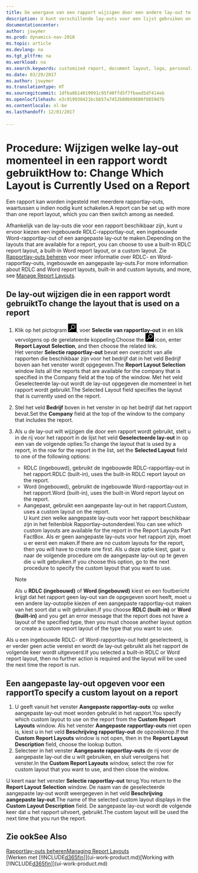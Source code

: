 ```yaml
---
title: De weergave van een rapport wijzigen door een andere lay-out te kiezen
description: U kunt verschillende lay-outs voor een lijst gebruiken en schakelen tussen lay-outs om te bepalen hoe een rapport eruitziet.
documentationcenter: 
author: jswymer
ms.prod: dynamics-nav-2018
ms.topic: article
ms.devlang: na
ms.tgt_pltfrm: na
ms.workload: na
ms.search.keywords: customized report, document layout, logo, personalize
ms.date: 03/29/2017
ms.author: jswymer
ms.translationtype: HT
ms.sourcegitcommit: 1dfba8b14019991c95f40ffd5f7fbaed5df414eb
ms.openlocfilehash: e3c919930421bcbb57a7452b80b69880f8859d7b
ms.contentlocale: nl-be
ms.lasthandoff: 12/01/2017

---
```

# <a name="how-to-change-which-layout-is-currently-used-on-a-report"></a><span data-ttu-id="6788d-103">Procedure: Wijzigen welke lay-out momenteel in een rapport wordt gebruikt</span><span class="sxs-lookup"><span data-stu-id="6788d-103">How to: Change Which Layout is Currently Used on a Report</span></span>
<span data-ttu-id="6788d-104">Een rapport kan worden ingesteld met meerdere rapportlay-outs, waartussen u indien nodig kunt schakelen.</span><span class="sxs-lookup"><span data-stu-id="6788d-104">A report can be set up with more than one report layout, which you can then switch among as needed.</span></span>

<span data-ttu-id="6788d-105">Afhankelijk van de lay-outs die voor een rapport beschikbaar zijn, kunt u ervoor kiezen een ingebouwde RDLC-rapportlay-out, een ingebouwde Word-rapportlay-out of een aangepaste lay-out te maken.</span><span class="sxs-lookup"><span data-stu-id="6788d-105">Depending on the layouts that are available for a report, you can choose to use a built-in RDLC report layout, a built-in Word report layout, or a custom layout.</span></span> <span data-ttu-id="6788d-106">Zie [Rapportlay-outs beheren](ui-manage-report-layouts.md) voor meer informatie over RDLC- en Word-rapportlay-outs, ingebouwde en aangepaste lay-outs.</span><span class="sxs-lookup"><span data-stu-id="6788d-106">For more information about RDLC and Word report layouts, built-in and custom layouts, and more, see [Manage Report Layouts](ui-manage-report-layouts.md).</span></span>

## <a name="to-change-the-layout-that-is-used-on-a-report"></a><span data-ttu-id="6788d-107">De lay-out wijzigen die in een rapport wordt gebruikt</span><span class="sxs-lookup"><span data-stu-id="6788d-107">To change the layout that is used on a report</span></span>
1. <span data-ttu-id="6788d-108">Klik op het pictogram ![Zoeken naar pagina of rapport](media/ui-search/search_small.png "pictogram Zoeken naar pagina of rapport"), voer **Selectie van rapportlay-out** in en klik vervolgens op de gerelateerde koppeling.</span><span class="sxs-lookup"><span data-stu-id="6788d-108">Choose the ![Search for Page or Report](media/ui-search/search_small.png "Search for Page or Report icon") icon, enter **Report Layout Selection**, and then choose the related link.</span></span>  
   <span data-ttu-id="6788d-109">Het venster **Selectie rapportlay-out** bevat een overzicht van alle rapporten die beschikbaar zijn voor het bedrijf dat in het veld Bedrijf boven aan het venster wordt opgegeven.</span><span class="sxs-lookup"><span data-stu-id="6788d-109">The **Report Layout Selection** window lists all the reports that are available for the company that is specified in the Company field at the top of the window.</span></span> <span data-ttu-id="6788d-110">Met het veld Geselecteerde lay-out wordt de lay-out opgegeven die momenteel in het rapport wordt gebruikt.</span><span class="sxs-lookup"><span data-stu-id="6788d-110">The Selected Layout field specifies the layout that is currently used on the report.</span></span>
2. <span data-ttu-id="6788d-111">Stel het veld **Bedrijf** boven in het venster in op het bedrijf dat het rapport bevat.</span><span class="sxs-lookup"><span data-stu-id="6788d-111">Set the **Company** field at the top of the window to the company that includes the report.</span></span>
3. <span data-ttu-id="6788d-112">Als u de lay-out wilt wijzigen die door een rapport wordt gebruikt, stelt u in de rij voor het rapport in de lijst het veld **Geselecteerde lay-out** in op een van de volgende opties:</span><span class="sxs-lookup"><span data-stu-id="6788d-112">To change the layout that is used by a report, in the row for the report in the list, set the **Selected Layout** field to one of the following options:</span></span>
   * <span data-ttu-id="6788d-113">RDLC (ingebouwd), gebruikt de ingebouwde RDLC-rapportlay-out in het rapport.</span><span class="sxs-lookup"><span data-stu-id="6788d-113">RDLC (built-in), uses the built-in RDLC report layout on the report.</span></span>
   * <span data-ttu-id="6788d-114">Word (ingebouwd), gebruikt de ingebouwde Word-rapportlay-out in het rapport.</span><span class="sxs-lookup"><span data-stu-id="6788d-114">Word (built-in), uses the built-in Word report layout on the report.</span></span>
   * <span data-ttu-id="6788d-115">Aangepast, gebruikt een aangepaste lay-out in het rapport.</span><span class="sxs-lookup"><span data-stu-id="6788d-115">Custom, uses a custom layout on the report.</span></span>  
     <span data-ttu-id="6788d-116">U kunt zien welke aangepaste lay-outs voor het rapport beschikbaar zijn in het feitenblok Rapportlay-outonderdeel.</span><span class="sxs-lookup"><span data-stu-id="6788d-116">You can see which custom layouts are available for the report in the Report Layouts Part FactBox.</span></span> <span data-ttu-id="6788d-117">Als er geen aangepaste lay-outs voor het rapport zijn, moet u er eerst een maken.</span><span class="sxs-lookup"><span data-stu-id="6788d-117">If there are no custom layouts for the report, then you will have to create one first.</span></span> <span data-ttu-id="6788d-118">Als u deze optie kiest, gaat u naar de volgende procedure om de aangepaste lay-out op te geven die u wilt gebruiken.</span><span class="sxs-lookup"><span data-stu-id="6788d-118">If you choose this option, go to the next procedure to specify the custom layout that you want to use.</span></span>

    > [!NOTE]  
    >   <span data-ttu-id="6788d-119">Als u **RDLC (ingebouwd)** of **Word (ingebouwd)** kiest en een foutbericht krijgt dat het rapport geen lay-out van de opgegeven soort heeft, moet u een andere lay-outoptie kiezen of een aangepaste rapportlay-out maken van het soort dat u wilt gebruiken.</span><span class="sxs-lookup"><span data-stu-id="6788d-119">If you choose **RDLC (built-in)** or **Word (built-in)** and you get an error message that the report does not have a layout of the specified type, then you must choose another layout option or create a custom report layout of the type that you want to use.</span></span>

<span data-ttu-id="6788d-120">Als u een ingebouwde RDLC- of Word-rapportlay-out hebt geselecteerd, is er verder geen actie vereist en wordt de lay-out gebruikt als het rapport de volgende keer wordt uitgevoerd.</span><span class="sxs-lookup"><span data-stu-id="6788d-120">If you selected a built-in RDLC or Word report layout, then no further action is required and the layout will be used the next time the report is run.</span></span>

## <a name="to-specify-a-custom-layout-on-a-report"></a><span data-ttu-id="6788d-121">Een aangepaste lay-out opgeven voor een rapport</span><span class="sxs-lookup"><span data-stu-id="6788d-121">To specify a custom layout on a report</span></span>
1. <span data-ttu-id="6788d-122">U geeft vanuit het venster **Aangepaste rapportlay-outs** op welke aangepaste lay-out moet worden gebruikt in het rapport.</span><span class="sxs-lookup"><span data-stu-id="6788d-122">You specify which custom layout to use on the report from the **Custom Report Layouts** window.</span></span> <span data-ttu-id="6788d-123">Als het venster **Aangepaste rapportlay-outs** niet open is, kiest u in het veld **Beschrijving rapportlay-out** de opzoekknop.</span><span class="sxs-lookup"><span data-stu-id="6788d-123">If the **Custom Report Layouts** window is not open, then in the **Report Layout Description** field, choose the lookup button.</span></span>
2. <span data-ttu-id="6788d-124">Selecteer in het venster **Aangepaste rapportlay-outs** de rij voor de aangepaste lay-out die u wilt gebruiken, en sluit vervolgens het venster.</span><span class="sxs-lookup"><span data-stu-id="6788d-124">In the **Custom Report Layouts** window, select the row for custom layout that you want to use, and then close the window.</span></span>

<span data-ttu-id="6788d-125">U keert naar het venster **Selectie rapportlay-out** terug.</span><span class="sxs-lookup"><span data-stu-id="6788d-125">You return to the **Report Layout Selection** window.</span></span> <span data-ttu-id="6788d-126">De naam van de geselecteerde aangepaste lay-out wordt weergegeven in het veld **Beschrijving aangepaste lay-out**.</span><span class="sxs-lookup"><span data-stu-id="6788d-126">The name of the selected custom layout displays in the **Custom Layout Description** field.</span></span> <span data-ttu-id="6788d-127">De aangepaste lay-out wordt de volgende keer dat u het rapport uitvoert, gebruikt.</span><span class="sxs-lookup"><span data-stu-id="6788d-127">The custom layout will be used the next time that you run the report.</span></span>

## <a name="see-also"></a><span data-ttu-id="6788d-128">Zie ook</span><span class="sxs-lookup"><span data-stu-id="6788d-128">See Also</span></span>
[<span data-ttu-id="6788d-129">Rapportlay-outs beheren</span><span class="sxs-lookup"><span data-stu-id="6788d-129">Managing Report Layouts</span></span>](ui-manage-report-layouts.md)  
<span data-ttu-id="6788d-130">[Werken met [!INCLUDE[d365fin](includes/d365fin_md.md)]](ui-work-product.md)</span><span class="sxs-lookup"><span data-stu-id="6788d-130">[Working with [!INCLUDE[d365fin](includes/d365fin_md.md)]](ui-work-product.md)</span></span>

